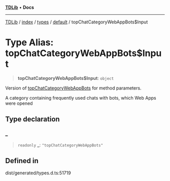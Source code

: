 [**TDLib**](../../../../../../README.md) • **Docs**

***

[TDLib](../../../../../../modules.md) / [index](../../../../../README.md) / [types](../../../README.md) / [default](../README.md) / topChatCategoryWebAppBots$Input

# Type Alias: topChatCategoryWebAppBots$Input

> **topChatCategoryWebAppBots$Input**: `object`

Version of [topChatCategoryWebAppBots](topChatCategoryWebAppBots.md) for method parameters.

A category containing frequently used chats with bots, which Web Apps were opened

## Type declaration

### \_

> `readonly` **\_**: `"topChatCategoryWebAppBots"`

## Defined in

dist/generated/types.d.ts:51719
